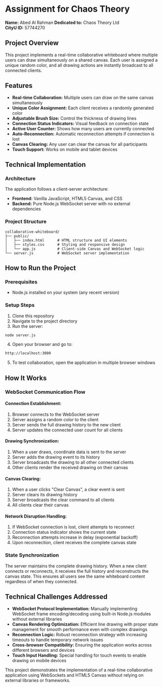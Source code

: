 # Assignment for Chaos Theory

**Name:** Abed Al Rahman
**Dedicated to:** Chaos Theory Ltd    
**CityU ID:** 57744270


## Project Overview

This project implements a real-time collaborative whiteboard where multiple users can draw simultaneously on a shared canvas. Each user is assigned a unique random color, and all drawing actions are instantly broadcast to all connected clients.

## Features

- **Real-time Collaboration:** Multiple users can draw on the same canvas simultaneously
- **Unique Color Assignment:** Each client receives a randomly generated color
- **Adjustable Brush Size:** Control the thickness of drawing lines
- **Connection Status Indicators:** Visual feedback on connection state
- **Active User Counter:** Shows how many users are currently connected
- **Auto-Reconnection:** Automatic reconnection attempts if connection is lost
- **Canvas Clearing:** Any user can clear the canvas for all participants
- **Touch Support:** Works on mobile and tablet devices

## Technical Implementation

### Architecture

The application follows a client-server architecture:

- **Frontend:** Vanilla JavaScript, HTML5 Canvas, and CSS
- **Backend:** Pure Node.js WebSocket server with no external dependencies

### Project Structure

```shell
collaborative-whiteboard/
├── public/
│   ├── index.html      # HTML structure and UI elements
│   ├── styles.css      # Styling and responsive design
│   └── app.js          # Client-side Canvas and WebSocket logic
└── server.js           # WebSocket server implementation
```

## How to Run the Project

### Prerequisites

- Node.js installed on your system (any recent version)

### Setup Steps

1. Clone this repository
2. Navigate to the project directory
3. Run the server:

```bash
node server.js
```

4. Open your browser and go to:

```bash
http://localhost:3000
```

5. To test collaboration, open the application in multiple browser windows

## How It Works

### WebSocket Communication Flow

#### Connection Establishment:

1. Browser connects to the WebSocket server
2. Server assigns a random color to the client
3. Server sends the full drawing history to the new client
4. Server updates the connected user count for all clients

#### Drawing Synchronization:

1. When a user draws, coordinate data is sent to the server
2. Server adds the drawing event to its history
3. Server broadcasts the drawing to all other connected clients
4. Other clients render the received drawing on their canvas

#### Canvas Clearing:

1. When a user clicks "Clear Canvas", a clear event is sent
2. Server clears its drawing history
3. Server broadcasts the clear command to all clients
4. All clients clear their canvas

#### Network Disruption Handling:

1. If WebSocket connection is lost, client attempts to reconnect
2. Connection status indicator shows the current state
3. Reconnection attempts increase in delay (exponential backoff)
4. Upon reconnection, client receives the complete canvas state

### State Synchronization

The server maintains the complete drawing history. When a new client connects or reconnects, it receives the full history and reconstructs the canvas state. This ensures all users see the same whiteboard content regardless of when they connected.

## Technical Challenges Addressed

- **WebSocket Protocol Implementation:** Manually implementing WebSocket frame encoding/decoding using built-in Node.js modules without external libraries
- **Canvas Rendering Optimization:** Efficient line drawing with proper state management for smooth performance even with complex drawings
- **Reconnection Logic:** Robust reconnection strategy with increasing timeouts to handle temporary network issues
- **Cross-browser Compatibility:** Ensuring the application works across different browsers and devices
- **Touch Input Handling:** Special handling for touch events to enable drawing on mobile devices

This project demonstrates the implementation of a real-time collaborative application using WebSockets and HTML5 Canvas without relying on external libraries or frameworks.
